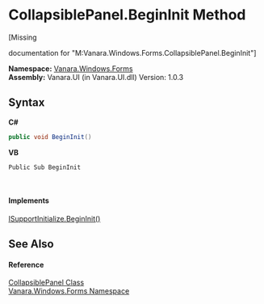 # CollapsiblePanel.BeginInit Method 
 

\[Missing <summary> documentation for "M:Vanara.Windows.Forms.CollapsiblePanel.BeginInit"\]

**Namespace:**&nbsp;<a href="c580cf52-4028-70db-28d0-f9b1abc03861">Vanara.Windows.Forms</a><br />**Assembly:**&nbsp;Vanara.UI (in Vanara.UI.dll) Version: 1.0.3

## Syntax

**C#**<br />
``` C#
public void BeginInit()
```

**VB**<br />
``` VB
Public Sub BeginInit
```

<br />

#### Implements
<a href="http://msdn2.microsoft.com/en-us/library/2w2h58x7" target="_blank">ISupportInitialize.BeginInit()</a><br />

## See Also


#### Reference
<a href="d0ea702f-e040-f4b1-5375-45a57b332c0a">CollapsiblePanel Class</a><br /><a href="c580cf52-4028-70db-28d0-f9b1abc03861">Vanara.Windows.Forms Namespace</a><br />